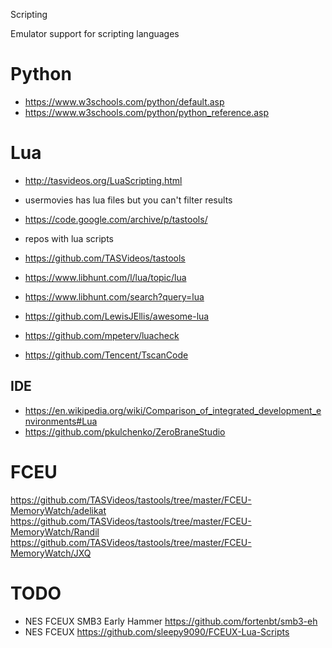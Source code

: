 Scripting

Emulator support for scripting languages

# Python
- https://www.w3schools.com/python/default.asp
- https://www.w3schools.com/python/python_reference.asp

# Lua
- http://tasvideos.org/LuaScripting.html
- usermovies has lua files but you can't filter results

- https://code.google.com/archive/p/tastools/
- repos with lua scripts
- https://github.com/TASVideos/tastools	

- https://www.libhunt.com/l/lua/topic/lua
- https://www.libhunt.com/search?query=lua

- https://github.com/LewisJEllis/awesome-lua

- https://github.com/mpeterv/luacheck
- https://github.com/Tencent/TscanCode

## IDE

- https://en.wikipedia.org/wiki/Comparison_of_integrated_development_environments#Lua
- https://github.com/pkulchenko/ZeroBraneStudio

# FCEU

https://github.com/TASVideos/tastools/tree/master/FCEU-MemoryWatch/adelikat
https://github.com/TASVideos/tastools/tree/master/FCEU-MemoryWatch/Randil
https://github.com/TASVideos/tastools/tree/master/FCEU-MemoryWatch/JXQ

# TODO

- NES FCEUX SMB3 Early Hammer	https://github.com/fortenbt/smb3-eh	
- NES FCEUX	https://github.com/sleepy9090/FCEUX-Lua-Scripts	
